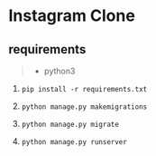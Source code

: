 # Instagram Clone 

## requirements
>-  python3


1.     pip install -r requirements.txt

2.     python manage.py makemigrations

3.     python manage.py migrate

4.     python manage.py runserver






